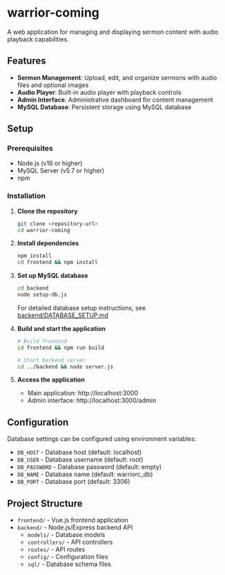 # warrior-coming

A web application for managing and displaying sermon content with audio playback capabilities.

## Features

- **Sermon Management**: Upload, edit, and organize sermons with audio files and optional images
- **Audio Player**: Built-in audio player with playback controls
- **Admin Interface**: Administrative dashboard for content management
- **MySQL Database**: Persistent storage using MySQL database

## Setup

### Prerequisites

- Node.js (v16 or higher)
- MySQL Server (v5.7 or higher)
- npm

### Installation

1. **Clone the repository**
   ```bash
   git clone <repository-url>
   cd warrior-coming
   ```

2. **Install dependencies**
   ```bash
   npm install
   cd frontend && npm install
   ```

3. **Set up MySQL database**
   ```bash
   cd backend
   node setup-db.js
   ```
   
   For detailed database setup instructions, see [backend/DATABASE_SETUP.md](backend/DATABASE_SETUP.md)

4. **Build and start the application**
   ```bash
   # Build frontend
   cd frontend && npm run build
   
   # Start backend server
   cd ../backend && node server.js
   ```

5. **Access the application**
   - Main application: http://localhost:3000
   - Admin interface: http://localhost:3000/admin

## Configuration

Database settings can be configured using environment variables:

- `DB_HOST` - Database host (default: localhost)
- `DB_USER` - Database username (default: root)  
- `DB_PASSWORD` - Database password (default: empty)
- `DB_NAME` - Database name (default: warriorc_db)
- `DB_PORT` - Database port (default: 3306)

## Project Structure

- `frontend/` - Vue.js frontend application
- `backend/` - Node.js/Express backend API
  - `models/` - Database models
  - `controllers/` - API controllers
  - `routes/` - API routes
  - `config/` - Configuration files
  - `sql/` - Database schema files